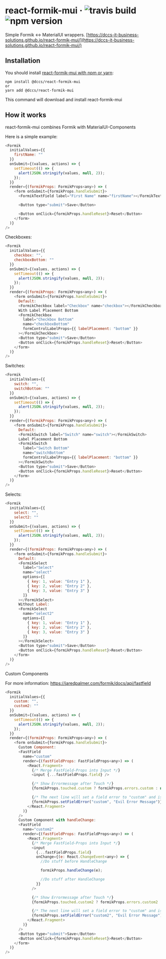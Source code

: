 # react-formik-mui &middot; ![travis build](https://img.shields.io/travis/DCCS-IT-Business-Solutions/react-formik-mui.svg) ![npm version](https://img.shields.io/npm/v/@dccs/react-formik-mui.svg)

Simple Formik <-> MaterialUI wrappers. [https://dccs-it-business-solutions.github.io/react-formik-mui/](https://dccs-it-business-solutions.github.io/react-formik-mui/)

## Installation

You should install [react-formik-mui with npm or yarn](https://www.npmjs.com/package/@dccs/react-formik-mui):

    npm install @dccs/react-formik-mui
    or
    yarn add @dccs/react-formik-mui

This command will download and install react-formik-mui

## How it works

react-formik-mui combines Formik with MaterialUI-Components

Here is a simple example:

```javascript
<Formik
  initialValues={{
    firstName: ""
  }}
  onSubmit={(values, actions) => {
    setTimeout(() => {
      alert(JSON.stringify(values, null, 2));
    });
  }}
  render={(formikProps: FormikProps<any>) => (
    <form onSubmit={formikProps.handleSubmit}>
      <FormikTextField label="First Name" name="firstName"></FormikTextField>

      <Button type="submit">Save</Button>

      <Button onClick={formikProps.handleReset}>Reset</Button>
    </form>
  )}
/>
```

Checkboxes:

```javascript
<Formik
  initialValues={{
    checkbox: "",
    checkboxBottom: ""
  }}
  onSubmit={(values, actions) => {
    setTimeout(() => {
      alert(JSON.stringify(values, null, 2));
    });
  }}
  render={(formikProps: FormikProps<any>) => (
    <form onSubmit={formikProps.handleSubmit}>
      Default:
      <FormikCheckbox label="Checkbox" name="checkbox"></FormikCheckbox>
      With Label Placement Bottom
      <FormikCheckbox
        label="Checkbox Bottom"
        name="checkboxBottom"
        formControlLabelProps={{ labelPlacement: "bottom" }}
      ></FormikCheckbox>
      <Button type="submit">Save</Button>
      <Button onClick={formikProps.handleReset}>Reset</Button>
    </form>
  )}
/>
```

Switches:

```javascript
<Formik
  initialValues={{
    switch: "",
    switchBottom: ""
  }}
  onSubmit={(values, actions) => {
    setTimeout(() => {
      alert(JSON.stringify(values, null, 2));
    });
  }}
  render={(formikProps: FormikProps<any>) => (
    <form onSubmit={formikProps.handleSubmit}>
      Default:
      <FormikSwitch label="Switch" name="switch"></FormikSwitch>
      Label Placement Bottom
      <FormikSwitch
        label="Switch Bottom"
        name="switchBottom"
        formControlLabelProps={{ labelPlacement: "bottom" }}
      ></FormikSwitch>
      <Button type="submit">Save</Button>
      <Button onClick={formikProps.handleReset}>Reset</Button>
    </form>
  )}
/>
```

Selects:

```javascript
<Formik
  initialValues={{
    select: "",
    select2: ""
  }}
  onSubmit={(values, actions) => {
    setTimeout(() => {
      alert(JSON.stringify(values, null, 2));
    });
  }}
  render={(formikProps: FormikProps<any>) => (
    <form onSubmit={formikProps.handleSubmit}>
      Default:
      <FormikSelect
        label="Select"
        name="select"
        options={[
          { key: 1, value: "Entry 1" },
          { key: 2, value: "Entry 2" },
          { key: 3, value: "Entry 3" }
        ]}
      ></FormikSelect>
      Without Label:
      <FormikSelect
        name="select2"
        options={[
          { key: 1, value: "Entry 1" },
          { key: 2, value: "Entry 2" },
          { key: 3, value: "Entry 3" }
        ]}
      ></FormikSelect>
      <Button type="submit">Save</Button>
      <Button onClick={formikProps.handleReset}>Reset</Button>
    </form>
  )}
/>
```

Custom Components

For more information: https://jaredpalmer.com/formik/docs/api/fastfield

```javascript
<Formik
  initialValues={{
    custom: "",
    custom2: ""
  }}
  onSubmit={(values, actions) => {
    setTimeout(() => {
      alert(JSON.stringify(values, null, 2));
    });
  }}
  render={(formikProps: FormikProps<any>) => (
    <form onSubmit={formikProps.handleSubmit}>
      Custom Component:
      <FastField
        name="custom"
        render={(fastFieldProps: FastFieldProps<any>) => (
          <React.Fragment>
            {/* Merge FastField-Props into Input */}
            <input {...fastFieldProps.field} />

            {/* Show Errormessage after Touch */}
            {formikProps.touched.custom ? formikProps.errors.custom : null}

            {/* The next line will set a field error to "custom" and is only to demonstrate the error message*/}
            {formikProps.setFieldError("custom", "Evil Error Message")}
          </React.Fragment>
        )}
      />
      Custom Component with handleChange:
      <FastField
        name="custom2"
        render={(fastFieldProps: FastFieldProps<any>) => (
          <React.Fragment>
            {/* Merge FastField-Props into Input */}
            <input
              {...fastFieldProps.field}
              onChange={(e: React.ChangeEvent<any>) => {
                //Do stuff before HandleChange

                formikProps.handleChange(e);

                //Do stuff after HandleChange
              }}
            />

            {/* Show Errormessage after Touch */}
            {formikProps.touched.custom2 ? formikProps.errors.custom2 : null}

            {/* The next line will set a field error to "custom" and is only to demonstrate the error message*/}
            {formikProps.setFieldError("custom2", "Evil Error Message")}
          </React.Fragment>
        )}
      />
      <Button type="submit">Save</Button>
      <Button onClick={formikProps.handleReset}>Reset</Button>
    </form>
  )}
/>
```
